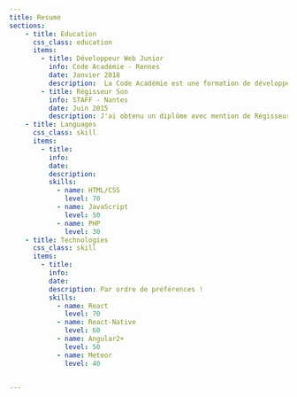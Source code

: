 ```yaml
---
title: Resume
sections:
    - title: Education
      css_class: education
      items:
        - title: Développeur Web Junior
          info: Code Académie - Rennes
          date: Janvier 2018
          description:  La Code Académie est une formation de développeur web junior intensive en 8 mois. Au programme : un parcours personnalisé pouvant comprendre du HTML, CSS, PHP, JavaScript, Python, Ruby et leurs Frameworks respectif. Un diplôme de Niveau III reconnu par le RNCP peut être passer en fin de formation pour validé nos acquis.
        - title: Régisseur Son
          info: STAFF - Nantes
          date: Juin 2015
          description: J'ai obtenu un diplôme avec mention de Régisseur Son au sein de l'association STAFF. J'y ai appris les spécificité du métier de régisseur et de celui de sonorisateur de spectacle "live".
    - title: Languages
      css_class: skill
      items:
        - title:
          info:
          date:
          description:   
          skills:
            - name: HTML/CSS
              level: 70
            - name: JavaScript
              level: 50
            - name: PHP
              level: 30
    - title: Technologies
      css_class: skill
      items:
        - title:
          info:
          date:
          description: Par ordre de préférences !
          skills:
            - name: React
              level: 70
            - name: React-Native
              level: 60
            - name: Angular2+
              level: 50
            - name: Meteor
              level: 40


---
```

